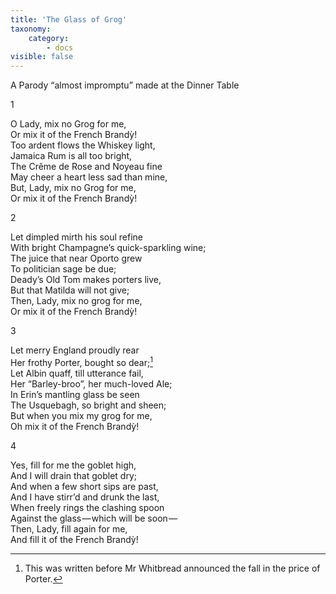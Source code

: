 ```yaml
---
title: 'The Glass of Grog'
taxonomy:
    category:
        - docs
visible: false
---
```


<span class="title">A Parody “almost impromptu” made at the Dinner Table</span>

1

O Lady, mix no Grog for me,  
Or mix it of the French Brand&#7923;!  
Too ardent flows the Whiskey light,  
Jamaica Rum is all too bright,  
The Crême de Rose and Noyeau fine  
May cheer a heart less sad than mine,  
But, Lady, mix no Grog for me,  
Or mix it of the French Brand&#7923;!  

2

Let dimpled mirth his soul refine  
With bright Champagne’s quick-sparkling wine;  
The juice that near Oporto grew  
To politician sage be due;  
Deady’s Old Tom makes porters live,  
But that Matilda will not give;  
Then, Lady, mix no grog for me,  
Or mix it of the French Brand&#7923;!

3

Let merry England proudly rear  
Her frothy Porter, bought so dear;[^1]  
Let Albin quaff, till utterance fail,  
Her “Barley-broo”, her much-loved Ale;  
In Erin’s mantling glass be seen  
The Usquebagh, so bright and sheen;  
But when you mix my grog for me,  
Oh mix it of the French Brand&#7923;!

4

Yes, fill for me the goblet high,  
And I will drain that goblet dry;  
And when a few short sips are past,  
And I have stirr’d and drunk the last,  
When freely rings the clashing spoon  
Against the glass — which will be soon —   
Then, Lady, fill again for me,  
And fill it of the French Brand&#7923;!

[^1]: This was written before Mr Whitbread announced the fall in the price of Porter.